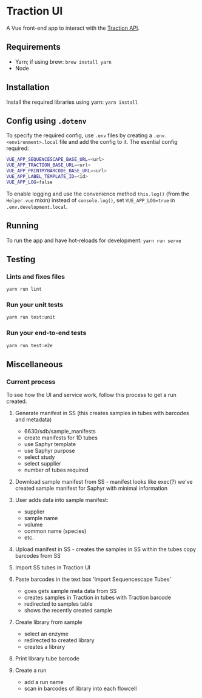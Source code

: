 # Traction UI

A Vue front-end app to interact with the [Traction API](https://github.com/sanger/traction-service).

## Requirements

* Yarn; if using brew: `brew install yarn`
* Node

## Installation

Install the required libraries using yarn: `yarn install`

## Config using `.dotenv`

To specify the required config, use `.env` files by creating a `.env.<environment>.local` file and
add the config to it. The esential config required:

```bash
VUE_APP_SEQUENCESCAPE_BASE_URL=<url>
VUE_APP_TRACTION_BASE_URL=<url>
VUE_APP_PRINTMYBARCODE_BASE_URL=<url>
VUE_APP_LABEL_TEMPLATE_ID=<id>
VUE_APP_LOG=false
```

To enable logging and use the convenience method `this.log()` (from the `Helper.vue` mixin) instead
of `console.log()`, set `VUE_APP_LOG=true` in `.env.development.local`.

## Running

To run the app and have hot-reloads for development: `yarn run serve`

## Testing

### Lints and fixes files

```bash
yarn run lint
```

### Run your unit tests

```bash
yarn run test:unit
```

### Run your end-to-end tests

```bash
yarn run test:e2e
```

## Miscellaneous

### Current process

To see how the UI and service work, follow this process to get a run created.

1. Generate manifest in SS (this creates samples in tubes with barcodes and metadata)

    * 6630/sdb/sample_manifests
    * create manifests for 1D tubes
    * use Saphyr template
    * use Saphyr purpose
    * select study
    * select supplier
    * number of tubes required

1. Download sample manifest from SS - manifest looks like exec(?) we've created sample manifest for
Saphyr with minimal information

1. User adds data into sample manifest:
    * supplier
    * sample name
    * volume
    * common name (species)
    * etc.

1. Upload manifest in SS - creates the samples in SS within the tubes copy barcodes from SS
1. Import SS tubes in Traction UI
1. Paste barcodes in the text box 'Import Sequencescape Tubes'
    * goes gets sample meta data from SS
    * creates samples in Traction in tubes with Traction barcode
    * redirected to samples table
    * shows the recently created sample
1. Create library from sample
    * select an enzyme
    * redirected to created library
    * creates a library
1. Print library tube barcode
1. Create a run
    * add a run name
    * scan in barcodes of library into each flowcell
